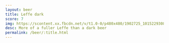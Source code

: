 ```yaml
---
layout: beer
title: Leffe dark
score: 7
img: https://scontent.xx.fbcdn.net/v/t1.0-0/p480x480/1902725_10152293087758745_569610046_n.jpg?oh=2acbea6439ab306dade4e105b7fa8d89&oe=58922461
desc: More of a fuller Leffe than a dark beer
permalink: /beer/:title.html
---
```

